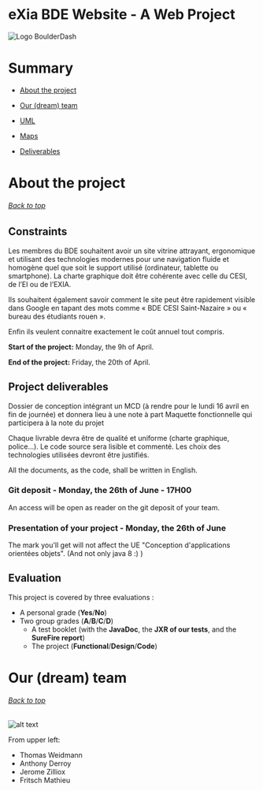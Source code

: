 # eXia BDE Website - A Web Project



<img src="https://exia.cesi.fr/wp-content/themes/eice/assets/images/logo-header.png" alt="Logo BoulderDash" align="middle">

# Summary

- [About the project](#about-the-project)

- [Our (dream) team](#our-dream-team)

- [UML](#uml)

- [Maps](#maps)

- [Deliverables](#deliverables)


# About the project
###### [Back to top](#boulderdash---a-java-project)

## Constraints

Les membres du BDE souhaitent avoir un site vitrine attrayant, ergonomique et utilisant des technologies modernes pour une navigation fluide et homogène quel que soit le support utilisé (ordinateur, tablette ou smartphone). La charte graphique doit être cohérente avec celle du CESI, de l’EI ou de l’EXIA.

Ils souhaitent également savoir comment le site peut être rapidement visible dans Google en tapant des mots comme « BDE CESI Saint-Nazaire » ou « bureau des étudiants rouen ».

Enfin ils veulent connaitre exactement le coût annuel tout compris.


**Start of the project:** Monday, the 9h of April.

**End of the project:** Friday, the 20th of April.


## Project deliverables

Dossier de conception intégrant un MCD (à rendre pour le lundi 16 avril en fin de journée) et donnera lieu à une note à part
Maquette fonctionnelle qui participera à la note du projet

Chaque livrable devra être de qualité et uniforme (charte graphique, police…). Le code source sera lisible et commenté.
Les choix des technologies utilisées devront être justifiés.

All the documents, as the code, shall be written in English. 

### Git deposit - Monday, the 26th of June - 17H00

An access will be open as reader on the git deposit of your team.

### Presentation of your project - Monday, the 26th of June

The mark you'll get will not affect the UE "Conception d'applications orientées objets". (And not only java 8 :) )

## Evaluation

This project is covered by three evaluations :
- A personal grade (**Yes**/**No**)
- Two group grades (**A**/**B**/**C**/**D**)
	- A test booklet (with the **JavaDoc**, the **JXR of our tests**, and the **SureFire report**) 	
	- The project (**Functional**/**Design**/**Code**)
	

# Our (dream) team
###### [Back to top](#boulderdash---a-java-project)

![alt text](https://googletonstagiaire.fr/exia/dream-team.png "DreamTeam")

From upper left:
- Thomas Weidmann
- Anthony Derroy
- Jerome Zilliox
- Fritsch Mathieu
